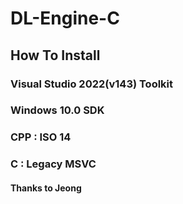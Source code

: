 # DL-Engine-C

## How To Install
### Visual Studio 2022(v143) Toolkit
### Windows 10.0 SDK
### CPP : ISO 14
### C : Legacy MSVC


#### Thanks to Jeong